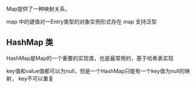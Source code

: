 

Map提供了一种映射关系，

map 中的键值对一Entry类型的对象实例形式存在
map 支持泛型

## HashMap 类
HashMap是Map的一个重要的实现类，也是最常用的，基于哈希表实现

key值和value值都可以为null，但是一个HashMap只能有一个key值为null的映射，
key不可以重复
